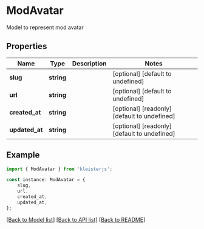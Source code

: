 # ModAvatar

Model to represent mod avatar

## Properties

Name | Type | Description | Notes
------------ | ------------- | ------------- | -------------
**slug** | **string** |  | [optional] [default to undefined]
**url** | **string** |  | [optional] [default to undefined]
**created_at** | **string** |  | [optional] [readonly] [default to undefined]
**updated_at** | **string** |  | [optional] [readonly] [default to undefined]

## Example

```typescript
import { ModAvatar } from 'kleisterjs';

const instance: ModAvatar = {
    slug,
    url,
    created_at,
    updated_at,
};
```

[[Back to Model list]](../README.md#documentation-for-models) [[Back to API list]](../README.md#documentation-for-api-endpoints) [[Back to README]](../README.md)
